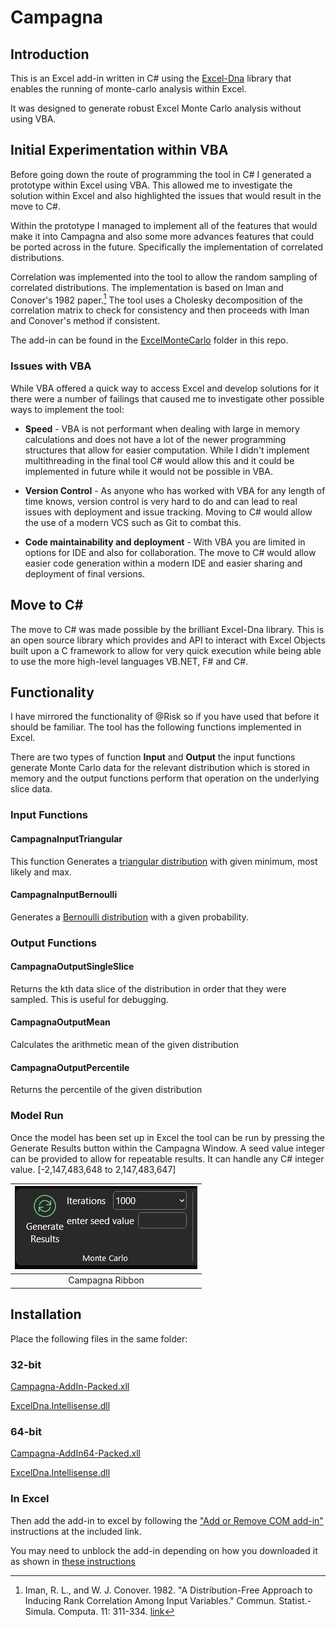 # Campagna

## Introduction

This is an Excel add-in written in C# using the [Excel-Dna](https://excel-dna.net/) library that enables the running of monte-carlo analysis within Excel.

It was designed to generate robust Excel Monte Carlo analysis without using VBA.

## Initial Experimentation within VBA

Before going down the route of programming the tool in C# I generated a prototype within Excel using VBA. This allowed me to investigate the solution within Excel and also highlighted the issues that would result in the move to C#.

Within the prototype I managed to implement all of the features that would make it into Campagna and also some more advances features that could be ported across in the future. Specifically the implementation of correlated distributions.

Correlation was implemented into the tool to allow the random sampling of correlated distributions. The implementation is based on Iman and Conover's 1982 paper.[^fn] The tool uses a Cholesky decomposition of the correlation matrix to check for consistency and then proceeds with Iman and Conover's method if consistent.

The add-in can be found in the [ExcelMonteCarlo](./ExcelMonteCarlo/) folder in this repo.

### Issues with VBA

While VBA offered a quick way to access Excel and develop solutions for it there were a number of failings that caused me to investigate other possible ways to implement the tool:

- **Speed** - VBA is not performant when dealing with large in memory calculations and does not have a lot of the newer programming structures that allow for easier computation. While I didn't implement multithreading in the final tool C# would allow this and it could be implemented in future while it would not be possible in VBA.

- **Version Control** - As anyone who has worked with VBA for any length of time knows, version control is very hard to do and can lead to real issues with deployment and issue tracking. Moving to C# would allow the use of a modern VCS such as Git to combat this.

- **Code maintainability and deployment** - With VBA you are limited in options for IDE and also for collaboration. The move to C# would allow easier code generation within a modern IDE and easier sharing and deployment of final versions.

## Move to C\#

The move to C# was made possible by the brilliant Excel-Dna library. This is an open source library which provides and API to interact with Excel Objects built upon a C framework to allow for very quick execution while being able to use the more high-level languages VB.NET, F# and C#.

## Functionality

I have mirrored the functionality of @Risk so if you have used that before it should be familiar. The tool has the following functions implemented in Excel.

There are two types of function **Input** and **Output** the input functions generate Monte Carlo data for the relevant distribution which is stored in memory and the output functions perform that operation on the underlying slice data.

### Input Functions

#### CampagnaInputTriangular
This function Generates a [triangular distribution](https://en.wikipedia.org/wiki/Triangular_distribution) with given minimum, most likely and max.

#### CampagnaInputBernoulli
Generates a [Bernoulli distribution](https://en.wikipedia.org/wiki/Bernoulli_distribution) with a given probability.

### Output Functions

#### CampagnaOutputSingleSlice
Returns the kth data slice of the distribution in order that they were sampled. This is useful for debugging.

#### CampagnaOutputMean
Calculates the arithmetic mean of the given distribution

#### CampagnaOutputPercentile
Returns the percentile of the given distribution

### Model Run

Once the model has been set up in Excel the tool can be run by pressing the Generate Results button within the Campagna Window. A seed value integer can be provided to allow for repeatable results. It can handle any C# integer value. \[-2,147,483,648 to 2,147,483,647\]

| ![Campagna Ribbon](./Documentation/Campagna%20Ribbon.png) |
| :--: |
| Campagna Ribbon |

## Installation

Place the following files in the same folder:

### 32-bit

[Campagna-AddIn-Packed.xll](./bin/Release/Campagna-AddIn-packed.xll)

[ExcelDna.Intellisense.dll](./bin/Release/ExcelDna.IntelliSense.dll)

### 64-bit

[Campagna-AddIn64-Packed.xll](./bin/Release/Campagna-AddIn64-packed.xll)

[ExcelDna.Intellisense.dll](./bin/Release/ExcelDna.IntelliSense.dll)

### In Excel

Then add the add-in to excel by following the ["Add or Remove COM add-in"](https://support.microsoft.com/en-gb/office/add-or-remove-add-ins-in-excel-0af570c4-5cf3-4fa9-9b88-403625a0b460) instructions at the included link.

You may need to unblock the add-in depending on how you downloaded it as shown in [these instructions](https://www.calctopia.com/unblock-excel-add-in/)


[^fn]: Iman, R. L., and W. J. Conover. 1982. "A Distribution-Free Approach to Inducing Rank Correlation Among Input Variables." Commun. Statist.-Simula. Computa. 11: 311-334. [link](https://www.uio.no/studier/emner/matnat/math/STK4400/v05/undervisningsmateriale/A%20distribution-free%20approach%20to%20rank%20correlation.pdf)